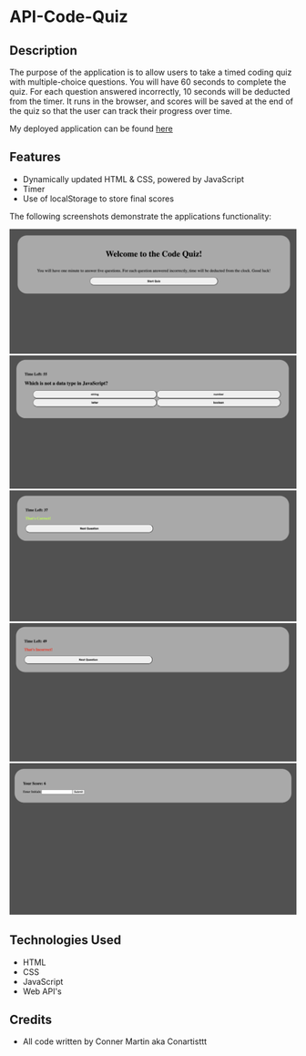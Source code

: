# API-Code-Quiz

## Description

The purpose of the application is to allow users to take a timed coding quiz with multiple-choice questions. You will have 60 seconds to complete the quiz. For each question answered incorrectly, 10 seconds will be deducted from the timer. It runs in the browser, and scores will be saved at the end of the quiz so that the user can track their progress over time.

My deployed application can be found [here](https://conartisttt.github.io/API-Code-Quiz/)

## Features

* Dynamically updated HTML & CSS, powered by JavaScript
* Timer
* Use of localStorage to store final scores

The following screenshots demonstrate the applications functionality:

![Welcome Page](./assets/images/welcome.png)
![Display Question](./assets/images/question.png)
![Correct Answer](./assets/images/correct.png)
![Incorrect Answer](./assets/images/incorrect.png)
![Submit Score](./assets/images/submitscore.png)


## Technologies Used

* HTML
* CSS
* JavaScript
* Web API's

## Credits

* All code written by Conner Martin aka Conartisttt
